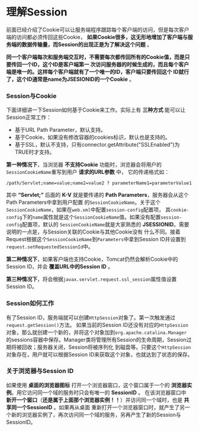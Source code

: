 理解Session
===================================
前面已经介绍了Cookie可以让服务端程序跟踪每个客户端的访问，但是每次客户端的访问都必须传回这些Cookie，
**如果Cookie很多，这无形地增加了客户端与服务端的数据传输量，而Session的出现正是为了解决这个问题** 。

**同一个客户端每次和服务端交互时，不需要每次都传回所有的Cookie值，而是只要传回一个ID，这个ID是客户端第一
次访问服务器的时候生成的，而且每个客户端是唯一的。这样每个客户端就有了一个唯一的ID，客户端只要传回这个
ID就行了，这个ID通常是name为JSESIONID的一个Cookie** 。

### Session与Cookie
下面详细讲一下Session如何基于Cookie来工作。实际上有 **三种方式** 能可以让Session正常工作：
+ 基于URL Path Parameter，默认支持。
+ 基于Cookie，如果没有修改容器的cookies标识，默认也是支持的。
+ 基于SSL，默认不支持，只有connector.getAttribute("SSLEnabled")为TRUE时才支持。

**第一种情况下**，当浏览器 **不支持Cookie** 功能时，浏览器会将用户的`SessionCookieName`重写到用户 **请求的URL参数** 中，
它的传递格式如：
```
/path/Servlet;name=value;name2=value2 ? parameterName1=parameterValue1
```
其中 **“Servlet;”** 后面的 **K-V** 就是要传递的 **Path Parameters**，服务器会从这个Path Parameters中拿到用户配置
的`SessionCookieName`。关于这个`SessionCookieName`，如果在`web.xml`中配置`session-config`配置项，
其`cookie-config`下的`name`属性就是这个`SessionCookieName`值。如果没有配置`session-config`配置项，默认的
`SessionCookieName`就是大家熟悉的 **JSESSIONID**。需要说明的一点是，与Session关联的Cookie与其他Cookie没有
什么不同。接着Request根据这个`SessionCookieName`到`Parameters`中拿到Session ID并设置到
`request.setRequestedSessionId`中。

**第二种情况下**，如果客户端也支持Cookie，Tomcat仍然会解析Cookie中的Session ID，并会 **覆盖URL中的Session ID** 。

**第三种情况下**，将会根据`javax.servlet.request.ssl_session`属性值设置Session ID。

### Session如何工作
有了Session ID，服务端就可以创建`HttpSession`对象了。第一次触发通过`request.getSession()`方法。
如果当前的Session ID还没有对应的`HttpSession`对象，那么就创建一个新的，并将这个对象加到`org.apache.catalina.Manager`
的sessions容器中保存。Manager类将管理所有Session的生命周期，Session过期将被回收；服务器关闭，Session将被序列化
到磁盘等。只要这个`HttpSession`对象存在，用户就可以根据Session ID来获取这个对象，也就达到了状态的保存。

### 关于浏览器与Session ID
如果使用 **桌面的浏览器图标** 打开一个浏览器窗口，这个窗口属于一个的 **浏览器实例**。用它访问同一个域的服务时只会有唯一的 **SessionID** 。
在该浏览器窗口中 **新开一个窗口**（**还是属于上面那个浏览器实例！！**）并访问同一个域时，也是 **共享同一个SessionID** 。如果再从桌面
重新打开一个浏览器窗口时，就产生了另一个新的浏览器实例了，再次访问同一个域的服务，另再产生了新的Session与SessionID。
